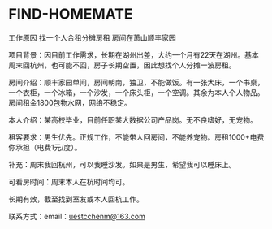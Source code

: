 # FIND-HOMEMATE
工作原因  找一个人合租分摊房租 房间在萧山顺丰家园  

项目背景：因目前工作需求，长期在湖州出差，大约一个月有22天在湖州。基本周末回杭州，也可能不回，房子长期空置，因此想找个人分摊一波房租。  

房间介绍：顺丰家园单间，房间朝南，独卫，不能做饭。有一张大床，一个书桌，一个衣柜，一个冰箱，一个沙发，一个床头柜，一个空调。其余为本人个人物品。房间租金1800包物水网，网络不稳定。  

本人介绍：某高校毕业，目前任职某大数据公司产品岗。无不良嗜好，无宠物。  

租客要求：男生优先。正规工作，不能带人回房间，不能养宠物。房租1000+电费你承担（电费1元/度）。  

补充：周末我回杭州，可以我睡沙发。如果是男生，希望我可以睡床上。  

可看房时间：周末本人在杭时间均可。  

长期有效，截至找到室友或本人回杭工作。

联系方式：email：uestcchenm@163.com
